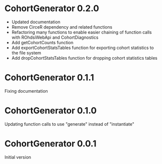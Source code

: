 CohortGenerator 0.2.0
=======================

- Updated documentation
- Remove CirceR dependency and related functions
- Refactoring many functions to enable easier chaining of function calls with ROhdsiWebApi and CohortDiagnostics
- Add getCohortCounts function
- Add exportCohortStatsTables function for exporting cohort statistics to the file system 
- Add dropCohortStatsTables function for dropping cohort statistics tables

CohortGenerator 0.1.1
=======================

Fixing documentation

CohortGenerator 0.1.0
=======================

Updating function calls to use "generate" instead of "instantiate"

CohortGenerator 0.0.1
=======================

Initial version